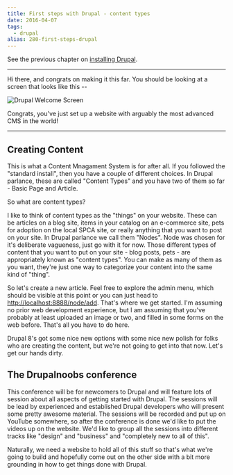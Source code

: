 ```yaml
---
title: First steps with Drupal - content types
date: 2016-04-07
tags: 
  - drupal
alias: 280-first-steps-drupal
---
```


See the previous chapter on [installing Drupal](/posts/278-installing-drupal/).

---

Hi there, and congrats on making it this far. You should be looking at a screen that looks like this --

![Drupal Welcome Screen](https://dl.dropboxusercontent.com/s/3qzfwq4zbfm70eg/Screen%20Shot%202016-04-07%20at%2010.58.09%20AM.png?dl=0)

Congrats, you've just set up a website with arguably the most advanced CMS in the world!

---

## Creating Content

This is what a Content Mnagament System is for after all. If you followed the "standard install", then you have a couple of different choices. In Drupal parlance, these are called "Content Types" and you have two of them so far - Basic Page and Article.

So what are content types?

I like to think of content types as the "things" on your website. These can be articles on a blog site, items in your catalog on an e-commerce site, pets for adoption on the local SPCA site, or really anything that you want to post on your site. In Drupal parlance we call them "Nodes". Node was chosen for it's deliberate vagueness, just go with it for now. Those different types of content that you want to put on your site - blog posts, pets - are appropriately known as "content types". You can make as many of them as you want, they're just one way to categorize your content into the same kind of "thing".

So let's create a new article. Feel free to explore the admin menu, which should be visible at this point or you can just head to [http://localhost:8888/node/add](http://localhost:8888/node/add). That's where we get started. I'm assuming no prior web development experience, but I am assuming that you've probably at least uploaded an image or two, and filled in some forms on the web before. That's all you have to do here. 

Drupal 8's got some nice new options with some nice new polish for folks who are creating the content, but we're not going to get into that now. Let's get our hands dirty.

## The Drupalnoobs conference

This conference will be for newcomers to Drupal and will feature lots of session about all aspects of getting started with Drupal. The sessions will be lead by experienced and established Drupal developers who will present some pretty awesome material. The sessions will be recorded and put up on YouTube somewhere, so after the conference is done we'd like to put the videos up on the website. We'd like to group all the sessions into different tracks like "design" and "business" and "completely new to all of this".

Naturally, we need a website to hold all of this stuff so that's what we're going to build and hopefully come out on the other side with a bit more grounding in how to get things done with Drupal.